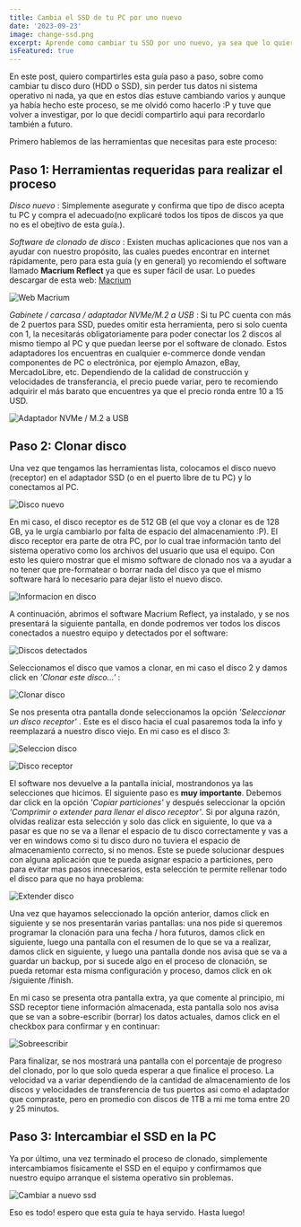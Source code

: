 ```yaml
---
title: Cambia el SSD de tu PC por uno nuevo
date: '2023-09-23'
image: change-ssd.png
excerpt: Aprende como cambiar tu SSD por uno nuevo, ya sea que lo quieras cambiar para tener mas espacio, o si tu PC tiene un HDD y lo quieres cambiar por un SSD sin perder tus datos, esta guía, te servirá.
isFeatured: true
---
```


En este post, quiero compartirles esta guía paso a paso, sobre como cambiar tu disco duro (HDD o SSD), sin perder tus datos ni sistema operativo ni nada, ya que en estos días estuve cambiando varios y aunque ya había hecho este proceso, se me olvidó como hacerlo :P y tuve que volver a investigar, por lo que decidí compartirlo aqui para recordarlo también a futuro.

Primero hablemos de las herramientas que necesitas para este proceso:

## Paso 1: Herramientas requeridas para realizar el proceso

*Disco nuevo* : Simplemente asegurate y confirma que tipo de disco acepta tu PC y compra el adecuado(no explicaré todos los tipos de discos ya que no es el obejtivo de esta guía.).

*Software de clonado de disco* : Existen muchas aplicaciones que nos van a ayudar con nuestro propósito, las cuales puedes encontrar en internet rápidamente, pero para esta guía (y en general) yo recomiendo el software llamado **Macrium Reflect** ya que es super fácil de usar. Lo puedes descargar de esta web: [Macrium](https://www.macrium.com/reflectfree)

![Web Macrium](web-macrium.png)

*Gabinete / carcasa / adaptador NVMe/M.2 a USB* : Si tu PC cuenta con más de 2 puertos para SSD, puedes omitir esta herramienta, pero si solo cuenta con 1, la necesitarás obligatoriamente para poder conectar los 2 discos al mismo tiempo al PC y que puedan leerse por el software de clonado. Estos adaptadores los encuentras en cualquier e-commerce donde vendan componentes de PC o electrónica, por ejemplo Amazon, eBay, MercadoLibre, etc. Dependiendo de la calidad de construcción y velocidades de transferancia, el precio puede variar, pero te recomiendo adquirir el más barato que encuentres ya que el precio ronda entre 10 a 15 USD.

![Adaptador NVMe / M.2 a USB](adaptador.jpg)

## Paso 2: Clonar disco

Una vez que tengamos las herramientas lista, colocamos el disco nuevo (receptor) en el adaptador SSD (o en el puerto libre de tu PC) y lo conectamos al PC.

![Disco nuevo](disco-nuevo.png)

En mi caso, el disco receptor es de 512 GB (el que voy a clonar es de 128 GB, ya le urgía cambiarlo por falta de espacio del almacenamiento :P). El disco receptor era parte de otra PC, por lo cual trae información tanto del sistema operativo como los archivos del usuario que usa el equipo. Con esto les quiero mostrar que el mismo software de clonado nos va a ayudar a no tener que pre-formatear o borrar nada del disco ya que el mismo software hará lo necesario para dejar listo el nuevo disco.

![Informacion en disco](ssd-nuevo-con-info.png)

A continuación, abrimos el software Macrium Reflect, ya instalado, y se nos presentará la siguiente pantalla, en donde podremos ver todos los discos conectados a nuestro equipo y detectados por el software:

![Discos detectados](discos-detectados.png)

Seleccionamos el disco que vamos a clonar, en mi caso el disco 2 y damos click en *'Clonar este disco...'* :

![Clonar disco](clonar-disco.png)

Se nos presenta otra pantalla donde seleccionamos la opción *'Seleccionar un disco receptor'* . Este es el disco hacia el cual pasaremos toda la info y reemplazará a nuestro disco viejo. En mi caso es el disco 3:

![Seleccion disco](seleccion-disco.png)

![Disco receptor](disco-receptor.png)

El software nos devuelve a la pantalla inicial, mostrandonos ya las selecciones que hicimos. El siguiente paso es **muy importante**. Debemos dar click en la opción *'Copiar particiones'* y después seleccionar la opción *'Comprimir o extender para llenar el disco receptor'*. Si por alguna razón, olvidas realizar esta selección y solo das click en siguiente, lo que va a pasar es que no se va a llenar el espacio de tu disco correctamente y vas a ver en windows como si tu disco duro no tuviera el espacio de almacenamiento correcto, si no menos. Este se puede solucionar despues con alguna aplicación que te pueda asignar espacio a particiones, pero para evitar mas pasos innecesarios, esta selección te permite rellenar todo el disco para que no haya problema:

![Extender disco](extender-para-llenar.png)

Una vez que hayamos seleccionado la opción anterior, damos click en siguiente y se nos presentarán varias pantallas: una nos pide si queremos programar la clonación para una fecha / hora futuros, damos click en siguiente, luego una pantalla con el resumen de lo que se va a realizar, damos click en siguiente, y luego una pantalla donde nos avisa que se va a guardar un backup, por si sucede algo en el proceso de clonación, se pueda retomar esta misma configuración y proceso, damos click en ok /siguiente /finish.

En mi caso se presenta otra pantalla extra, ya que comente al principio, mi SSD receptor tiene información almacenada, esta pantalla solo nos avisa que se van a sobre-escribir (borrar) los datos actuales, damos click en el checkbox para confirmar y en continuar:

![Sobreescribir](sobreescribir.png)

Para finalizar, se nos mostrará una pantalla con el porcentaje de progreso del clonado, por lo que solo queda esperar a que finalice el proceso. La velocidad va a variar dependiendo de la cantidad de almacenamiento de los discos y velocidades de transferencia de tus puertos asi como el adaptador que compraste, pero en promedio con discos de 1TB a mi me toma entre 20 y 25 minutos.

## Paso 3: Intercambiar el SSD en la PC

Ya por último, una vez terminado el proceso de clonado, simplemente intercambiamos físicamente el SSD en el equipo y confirmamos que nuestro equipo arranque el sistema operativo sin problemas.

![Cambiar a nuevo ssd](cambiar-ssd-a-nuevo.jpg)

Eso es todo! espero que esta guía te haya servido. Hasta luego!
